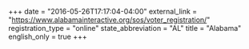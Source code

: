 +++
date = "2016-05-26T17:17:04-04:00"
external_link = "https://www.alabamainteractive.org/sos/voter_registration/"
registration_type = "online"
state_abbreviation = "AL"
title = "Alabama"
english_only = true
+++

